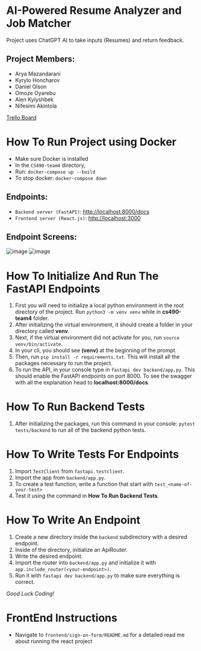 # AI-Powered Resume Analyzer and Job Matcher

Project uses ChatGPT AI to take inputs (Resumes) and return feedback.

## Project Members:

- Arya Mazandarani
- Kyrylo Honcharov
- Daniel Olson
- Omoze Oyarebu
- Alen Kylyshbek
- Nifesimi Akintola

<a href="https://trello.com/b/KFmJz5Q3/cs490-ai-powered-resume-analyzer-and-job-matcher">Trello Board</a>

# How To Run Project using Docker
   - Make sure Docker is installed
   - In the `CS490-team4` directory,
   - Run: `docker-compose up --build`
   - To stop docker: `docker-compose down`

   ## Endpoints:
  - `Backend server (FastAPI)`: [http://localhost:8000/docs](http://localhost:8000/docs)
  - `Frontend server (React.js)`: [http://localhost:3000](http://localhost:3000)

   ## Endpoint Screens:
![image](https://github.com/user-attachments/assets/1e5d0dc0-3063-4ea6-8f3b-ce2dbba52d57)
![image](https://github.com/user-attachments/assets/b6c0f67e-6ccb-4914-acd9-d68755e99190)


   

# How To Initialize And Run The FastAPI Endpoints

1. First you will need to initialize a local python environment in the root directory of the project. Run `python3 -m venv venv` while
   in <b>cs490-team4</b> folder.
2. After initializing the virtual environment, it should create a folder in your directory called <b>venv</b>.
3. Next, if the virtual environment did not activate for you, run `source venv/bin/activate`.
4. In your cli, you should see <b>(venv)</b> at the beginning of the prompt.
5. Then, run `pip install -r requirements.txt`. This will install all the packages necessary to run the project.
6. To run the API, in your console type in `fastapi dev backend/app.py`. This should enable the FastAPI endpoints on port 8000. To see the
   swagger with all the explanation head to <b>localhost:8000/docs</b>.

# How To Run Backend Tests

1. After initializing the packages, run this command in your console: `pytest tests/backend` to run all of the backend python tests.


# How To Write Tests For Endpoints

1. Import `TestClient` from `fastapi.testclient`.
2. Import the app from `backend/app.py`.
3. To create a test function, write a function that start with `test_<name-of-your-test>`
4. Test it using the command in <b>How To Run Backend Tests</b>. 


# How To Write An Endpoint

1. Create a new directory inside the `backend` subdirectory with a desired endpoint.
2. Inside of the directory, initialize an ApiRouter.
3. Write the desired endpoint.
4. Import the router into `backend/app.py` and initialize it with `app.include_router(<your-endpoint>)`.
5. Run it with `fastapi dev backend/app.py` to make sure everything is correct.

<i>Good Luck Coding!</i>

# FrontEnd Instructions

- Navigate to `frontend/sign-on-form/README.md` for a detailed read me about running the react project
